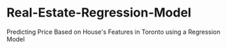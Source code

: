 # Real-Estate-Regression-Model
Predicting Price Based on House's Features in Toronto using a Regression Model
